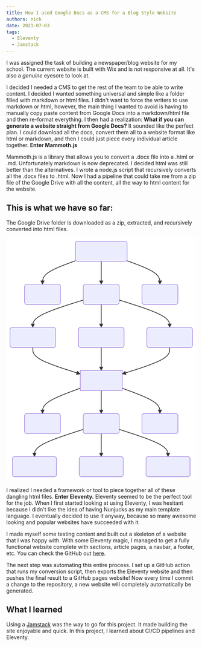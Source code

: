 ```yaml
---
title: How I used Google Docs as a CMS for a Blog Style Website
authors: nick
date: 2021-07-03
tags:
  - Eleventy
  - Jamstack
---
```


I was assigned the task of building a newspaper/blog website for my school. The current website is built with Wix and is not responsive at all. It's also a *genuine* eyesore to look at.

I decided I needed a CMS to get the rest of the team to be able to write content. I decided I wanted something universal and simple like a folder filled with markdown or html files. I didn't want to force the writers to use markdown or html, however, the main thing I wanted to avoid is having to manually copy paste content from Google Docs into a markdown/html file and then re-format everything. I then had a realization: **What if you can generate a website straight from Google Docs?** It sounded like the perfect plan. I could download all the docs, convert them all to a website format like html or markdown, and then I could just piece every individual article together. **Enter Mammoth.js**

Mammoth.js is a library that allows you to convert a .docx file into a .html or .md. Unfortunately markdown is now deprecated. I decided html was still better than the alternatives. I wrote a node.js script that recursively converts all the .docx files to .html. Now I had a pipeline that could take me from a zip file of the Google Drive with all the content, all the way to html content for the website.

## This is what we have so far:

The Google Drive folder is downloaded as a zip, extracted, and recursively converted into html files.

![diagram](assets/mermaid-diagram-20210708145610.svg)

I realized I needed a framework or tool to piece together all of these dangling html files. **Enter Eleventy.** Eleventy seemed to be the perfect tool for the job. When I first started looking at using Eleventy, I was hesitant because I didn't like the idea of having Nunjucks as my main template language. I eventually decided to use it anyway, because so many awesome looking and popular websites have succeeded with it.

I made myself some testing content and built out a skeleton of a website that I was happy with. With some Eleventy magic, I managed to get a fully functional website complete with sections, article pages, a navbar, a footer, etc. You can check the GitHub out [here](https://github.com/Green-Robot-Dev-Studios/Knightwatch).

The next step was automating this entire process. I set up a GitHub action that runs my conversion script, then exports the Eleventy website and then pushes the final result to a GitHub pages website! Now every time I commit a change to the repository, a new website will completely automatically be generated.

## What I learned

Using a [Jamstack](https://jamstack.org/what-is-jamstack/) was the way to go for this project. It made building the site enjoyable and quick. In this project, I learned about CI/CD pipelines and Eleventy.
